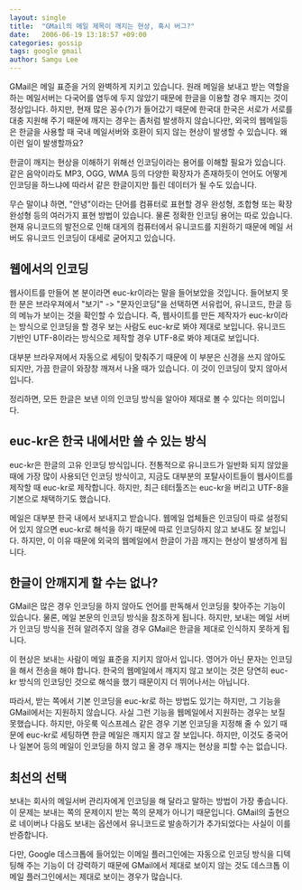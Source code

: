 ```yaml
---
layout: single
title:  "GMail의 메일 제목이 깨지는 현상, 혹시 버그?"
date:   2006-06-19 13:18:57 +09:00
categories: gossip
tags: google gmail
author: Samgu Lee
---
```

GMail은 메일 표준을 거의 완벽하게 지키고 있습니다. 원래 메일을 보내고 받는 역할을 하는 메일서버는 다국어를 염두에 두지 않았기 때문에 한글을 이용할 경우 깨지는 것이 정상입니다. 하지만, 현재 많은 꽁수(?)가 들어갔기 때문에 한국대 한국은 서로가 서로를 대충 지원해 주기 때문에 깨지는 경우는 좀처럼 발생하지 않습니다만, 외국의 웹메일등은 한글을 사용할 때 국내 메일서버와 호환이 되지 않는 현상이 발생할 수 있습니다. 왜 이런 일이 발생할까요?

한글이 깨지는 현상을 이해하기 위해선 인코딩이라는 용어를 이해할 필요가 있습니다. 같은 음악이라도 MP3, OGG, WMA 등의 다양한 확장자가 존재하듯이 언어도 어떻게 인코딩을 하느냐에 따라서 같은 한글이지만 틀린 데이터가 될 수도 있습니다.

무슨 말이냐 하면, "안녕"이라는 단어를 컴퓨터로 표현할 경우 완성형, 조합형 또는 확장완성형 등의 여러가지 표현 방법이 있습니다. 물론 정확한 인코딩 용어는 따로 있습니다. 현재 유니코드의 발전으로 인해 대게의 컴퓨터에서 유니코드를 지원하기 때문에 메일 서버도 유니코드 인코딩이 대세로 굳어지고 있습니다.

## 웹에서의 인코딩

웹사이트를 만들어 본 분이라면 euc-kr이라는 말을 들어보았을 것입니다. 들어보지 못한 분은 브라우져에서 "보기" -> "문자인코딩"을 선택하면 서유럽어, 유니코드, 한글 등의 메뉴가 보이는 것을 확인할 수 있습니다. 즉, 웹사이트를 만든 제작자가 euc-kr이라는 방식으로 인코딩을 할 경우 보는 사람도 euc-kr로 봐야 제대로 보입니다. 유니코드 기반인 UTF-8이라는 방식으로 제작할 경우 UTF-8로 봐야 제대로 보입니다.

대부분 브라우져에서 자동으로 세팅이 맞춰주기 때문에 이 부분은 신경을 쓰지 않아도 되지만, 가끔 한글이 와장창 깨져서 나올 때가 있습니다. 이 것이 인코딩이 맞지 않아서 입니다.

정리하면, 모든 한글은 보낸 이의 인코딩 방식을 알아야 제대로 볼 수 있다는 의미입니다.

## euc-kr은 한국 내에서만 쓸 수 있는 방식

euc-kr은 한글의 고유 인코딩 방식입니다. 전통적으로 유니코드가 일반화 되지 않았을 때에 가장 많이 사용되던 인코딩 방식이고, 지금도 대부분의 포탈사이트들이 웹사이트를 제작할 때 euc-kr로 제작합니다. 하지만, 최근 테터툴즈는 euc-kr을 버리고 UTF-8을 기본으로 채택하기도 했습니다.

메일은 대부분 한국 내에서 보내지고 받습니다. 웹메일 업체들은 인코딩이 따로 설정되어 있지 않으면 euc-kr로 해석을 하기 때문에 따로 인코딩하지 않고 보내도 잘 보입니다. 하지만, 이 이유 때문에 외국의 웹메일에서 한글이 가끔 깨지는 현상이 발생하게 됩니다.

## 한글이 안깨지게 할 수는 없나?

GMail은 많은 경우 인코딩을 하지 않아도 언어를 판독해서 인코딩을 찾아주는 기능이 있습니다. 물론, 메일 본문의 인코딩 방식을 참조하게 됩니다. 하지만, 보내는 메일 서버가 인코딩 방식을 전혀 알려주지 않을 경우 GMail은 한글을 제대로 인식하지 못하게 됩니다.

이 현상은 보내는 사람이 메일 표준을 지키지 않아서 입니다. 영어가 아닌 문자는 인코딩을 해서 전송을 해야 합니다. 한국의 웹메일에서 깨지지 않고 보이는 것은 당연히 euc-kr 방식의 인코딩인 것으로 해석을 했기 때문이지 더 뛰어나서는 아닙니다.

따라서, 받는 쪽에서 기본 인코딩을 euc-kr로 하는 방법도 있기는 하지만, 그 기능을 GMail에서는 지원하지 않습니다. 사실 그런 기능을 웹메일에서 지원하는 경우는 보질 못했습니다. 하지만, 아웃룩 익스프레스 같은 경우 기본 인코딩을 지정해 줄 수 있기 때문에 euc-kr로 세팅하면 한글 메일은 깨지지 않고 잘 보입니다. 하지만, 이것도 중국어나 일본어 등의 메일이 인코딩을 하지 않고 올 경우 깨지는 현상을 피할 수는 없습니다.

## 최선의 선택

보내는 회사의 메일서버 관리자에게 인코딩을 해 달라고 말하는 방법이 가장 좋습니다. 이 문제는 보내는 쪽의 문제이지 받는 쪽의 문제가 아니기 때문입니다. GMail의 출현으로 네이버나 다음도 보내는 옵션에서 유니코드로 발송하기가 추가되었다는 사실이 이를 반증합니다.

다만, Google 데스크톱에 들어있는 이메일 플러그인에는 자동으로 인코딩 방식을 디텍팅해 주는 기능이 더 강력하기 때문에 GMail에서 제대로 보이지 않는 것도 데스크톱 이메일 플러그인에서는 제대로 보이는 경우가 많습니다.
